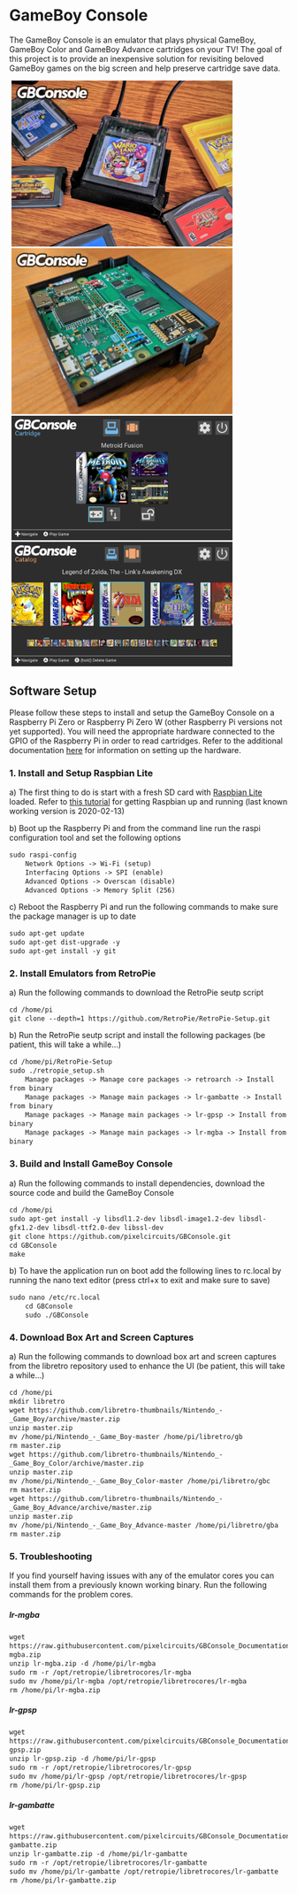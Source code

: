 # GameBoy Console
The GameBoy Console is an emulator that plays physical GameBoy, GameBoy Color and GameBoy Advance cartridges on your TV! The goal of this project is to provide an inexpensive solution for revisiting beloved GameBoy games on the big screen and help preserve cartridge save data.

<img src="https://raw.githubusercontent.com/pixelcircuits/GBConsole_Documentation/master/guide/img/gbconsole_img2.jpg" width="400" hspace="4"/><img src="https://raw.githubusercontent.com/pixelcircuits/GBConsole_Documentation/master/guide/img/gbconsole_dev2.jpg" width="400" hspace="4"/><img src="https://raw.githubusercontent.com/pixelcircuits/GBConsole_Documentation/master/guide/img/screen_cartridge.png" width="400" hspace="4"/><img src="https://raw.githubusercontent.com/pixelcircuits/GBConsole_Documentation/master/guide/img/screen_catalog.png" width="400" hspace="4"/>

## Software Setup
Please follow these steps to install and setup the GameBoy Console on a Raspberry Pi Zero or Raspberry Pi Zero W (other Raspberry Pi versions not yet supported). You will need the appropriate hardware connected to the GPIO of the Raspberry Pi in order to read cartridges. Refer to the additional documentation [here](https://github.com/pixelcircuits/GBConsole_Documentation) for information on setting up the hardware.

### 1. Install and Setup Raspbian Lite
a) The first thing to do is start with a fresh SD card with [Raspbian Lite](https://www.raspberrypi.org/downloads/raspbian/) loaded. Refer to [this tutorial](https://www.raspberrypi.org/documentation/installation/installing-images/README.md) for getting Raspbian up and running (last known working version is 2020-02-13)

b) Boot up the Raspberry Pi and from the command line run the raspi configuration tool and set the following options
```
sudo raspi-config
	Network Options -> Wi-Fi (setup)
	Interfacing Options -> SPI (enable)
	Advanced Options -> Overscan (disable)
	Advanced Options -> Memory Split (256)
```
c) Reboot the Raspberry Pi and run the following commands to make sure the package manager is up to date
```
sudo apt-get update
sudo apt-get dist-upgrade -y
sudo apt-get install -y git
```

### 2. Install Emulators from RetroPie
a) Run the following commands to download the RetroPie seutp script
```
cd /home/pi
git clone --depth=1 https://github.com/RetroPie/RetroPie-Setup.git
```
b) Run the RetroPie seutp script and install the following packages (be patient, this will take a while...)
```
cd /home/pi/RetroPie-Setup
sudo ./retropie_setup.sh
	Manage packages -> Manage core packages -> retroarch -> Install from binary
	Manage packages -> Manage main packages -> lr-gambatte -> Install from binary
	Manage packages -> Manage main packages -> lr-gpsp -> Install from binary
	Manage packages -> Manage main packages -> lr-mgba -> Install from binary
```

### 3. Build and Install GameBoy Console
a) Run the following commands to install dependencies, download the source code and build the GameBoy Console
```
cd /home/pi
sudo apt-get install -y libsdl1.2-dev libsdl-image1.2-dev libsdl-gfx1.2-dev libsdl-ttf2.0-dev libssl-dev
git clone https://github.com/pixelcircuits/GBConsole.git
cd GBConsole
make
```
b) To have the application run on boot add the following lines to rc.local by running the nano text editor (press ctrl+x to exit and make sure to save)
```
sudo nano /etc/rc.local
	cd GBConsole
	sudo ./GBConsole
```

### 4. Download Box Art and Screen Captures
a) Run the following commands to download box art and screen captures from the libretro repository used to enhance the UI (be patient, this will take a while...)
```
cd /home/pi
mkdir libretro
wget https://github.com/libretro-thumbnails/Nintendo_-_Game_Boy/archive/master.zip
unzip master.zip
mv /home/pi/Nintendo_-_Game_Boy-master /home/pi/libretro/gb
rm master.zip
wget https://github.com/libretro-thumbnails/Nintendo_-_Game_Boy_Color/archive/master.zip
unzip master.zip
mv /home/pi/Nintendo_-_Game_Boy_Color-master /home/pi/libretro/gbc
rm master.zip
wget https://github.com/libretro-thumbnails/Nintendo_-_Game_Boy_Advance/archive/master.zip
unzip master.zip
mv /home/pi/Nintendo_-_Game_Boy_Advance-master /home/pi/libretro/gba
rm master.zip
```

### 5. Troubleshooting
If you find yourself having issues with any of the emulator cores you can install them from a previously known working binary. Run the following commands for the problem cores.
##### lr-mgba
```
wget https://raw.githubusercontent.com/pixelcircuits/GBConsole_Documentation/master/bin/lr-mgba.zip
unzip lr-mgba.zip -d /home/pi/lr-mgba
sudo rm -r /opt/retropie/libretrocores/lr-mgba
sudo mv /home/pi/lr-mgba /opt/retropie/libretrocores/lr-mgba
rm /home/pi/lr-mgba.zip
```
##### lr-gpsp
```
wget https://raw.githubusercontent.com/pixelcircuits/GBConsole_Documentation/master/bin/lr-gpsp.zip
unzip lr-gpsp.zip -d /home/pi/lr-gpsp
sudo rm -r /opt/retropie/libretrocores/lr-gpsp
sudo mv /home/pi/lr-gpsp /opt/retropie/libretrocores/lr-gpsp
rm /home/pi/lr-gpsp.zip
```
##### lr-gambatte
```
wget https://raw.githubusercontent.com/pixelcircuits/GBConsole_Documentation/master/bin/lr-gambatte.zip
unzip lr-gambatte.zip -d /home/pi/lr-gambatte
sudo rm -r /opt/retropie/libretrocores/lr-gambatte
sudo mv /home/pi/lr-gambatte /opt/retropie/libretrocores/lr-gambatte
rm /home/pi/lr-gambatte.zip
```


